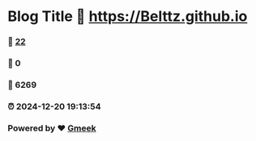 # Blog Title :link: https://Belttz.github.io 
### :page_facing_up: [22](https://Belttz.github.io/tag.html) 
### :speech_balloon: 0 
### :hibiscus: 6269 
### :alarm_clock: 2024-12-20 19:13:54 
### Powered by :heart: [Gmeek](https://github.com/Meekdai/Gmeek)
